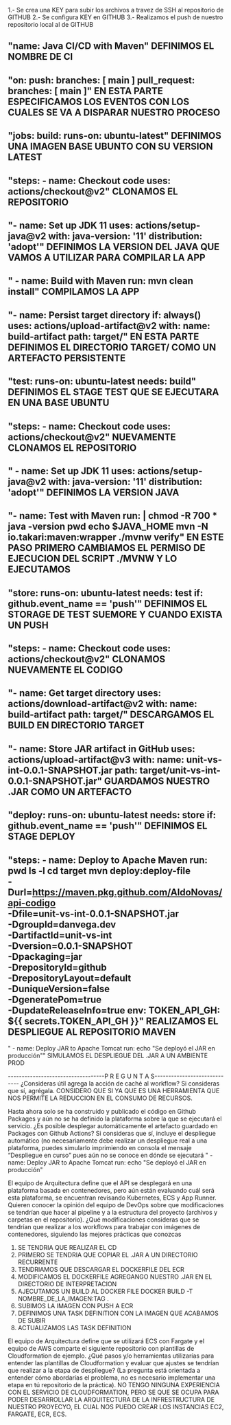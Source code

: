 1.- Se crea una KEY para subir los archivos a travez de SSH al repositorio de GITHUB
2.- Se configura KEY en GITHUB
3.- Realizamos el push de nuestro repositorio local al de GITHUB

"name: Java CI/CD with Maven" DEFINIMOS EL NOMBRE DE CI
---------------
"on:
  push:
    branches: [ main ]
  pull_request:
    branches: [ main ]"  EN ESTA PARTE ESPECIFICAMOS LOS EVENTOS CON LOS CUALES SE VA A DISPARAR NUESTRO PROCESO
--------------------
"jobs:
  build:
    runs-on: ubuntu-latest" DEFINIMOS UNA IMAGEN BASE UBUNTO  CON SU VERSION LATEST
-----------------------
"steps:
      - name: Checkout code
        uses: actions/checkout@v2" CLONAMOS EL REPOSITORIO
-----------------
"- name: Set up JDK 11
        uses: actions/setup-java@v2
        with:
          java-version: '11'
          distribution: 'adopt'" DEFINIMOS LA VERSION DEL JAVA QUE VAMOS A UTILIZAR PARA COMPILAR LA APP
---------------------
" - name: Build with Maven
        run: mvn clean install" COMPILAMOS LA APP
-----------------------
"- name: Persist target directory
        if: always()
        uses: actions/upload-artifact@v2
        with:
          name: build-artifact
          path: target/"                   EN ESTA PARTE DEFINIMOS EL DIRECTORIO TARGET/ COMO UN ARTEFACTO PERSISTENTE
--------------------
"test:
    runs-on: ubuntu-latest
    needs: build"               DEFINIMOS EL STAGE TEST QUE SE EJECUTARA EN UNA BASE UBUNTU
------------------
"steps:
      - name: Checkout code
        uses: actions/checkout@v2" NUEVAMENTE CLONAMOS EL REPOSITORIO
----------------
"  - name: Set up JDK 11
        uses: actions/setup-java@v2
        with:
          java-version: '11'
          distribution: 'adopt'"  DEFINIMOS LA VERSION JAVA
---------------------
"- name: Test with Maven
        run: |
          chmod -R 700 *
          java -version
          pwd
          echo $JAVA_HOME
          mvn -N io.takari:maven:wrapper
          ./mvnw verify"                      EN ESTE PASO PRIMERO CAMBIAMOS EL PERMISO DE EJECUCION DEL SCRIPT ./MVNW Y LO EJECUTAMOS
---------------------------
"store:
    runs-on: ubuntu-latest
    needs: test
    if: github.event_name == 'push'"  DEFINIMOS EL STORAGE DE TEST SUEMORE Y CUANDO EXISTA UN PUSH
-----------------
"steps:
      - name: Checkout code
        uses: actions/checkout@v2" CLONAMOS NUEVAMENTE EL CODIGO
---------------------
"- name: Get target directory
        uses: actions/download-artifact@v2
        with:
          name: build-artifact
          path: target/"              DESCARGAMOS EL BUILD EN DIRECTORIO TARGET
---------------------
"- name: Store JAR artifact in GitHub
        uses: actions/upload-artifact@v3
        with:
          name: unit-vs-int-0.0.1-SNAPSHOT.jar
          path: target/unit-vs-int-0.0.1-SNAPSHOT.jar" GUARDAMOS NUESTRO .JAR COMO UN ARTEFACTO
---------------
"deploy:
    runs-on: ubuntu-latest
    needs: store
    if: github.event_name == 'push'" DEFINIMOS EL STAGE DEPLOY
------------
"steps:
      - name: Deploy to Apache Maven
        run:
            pwd 
            ls -l 
            cd target 
            mvn deploy:deploy-file \
            -Durl=https://maven.pkg.github.com/AldoNovas/api-codigo \
            -Dfile=unit-vs-int-0.0.1-SNAPSHOT.jar \
            -DgroupId=danvega.dev \
            -DartifactId=unit-vs-int \
            -Dversion=0.0.1-SNAPSHOT \
            -Dpackaging=jar \
            -DrepositoryId=github \
            -DrepositoryLayout=default \
            -DuniqueVersion=false \
            -DgeneratePom=true \
            -DupdateReleaseInfo=true
        env:
          TOKEN_API_GH: ${{ secrets.TOKEN_API_GH }}"         REALIZAMOS EL DESPLIEGUE AL REPOSITORIO MAVEN
-------------------
" - name: Deploy JAR to Apache Tomcat
        run: echo "Se deployó el JAR en producción"" SIMULAMOS EL DESPLIEGUE DEL .JAR A UN AMBIENTE PROD

-----------------------------------P R E G U N T A S-----------------------------
¿Consideras útil agrega la acción de caché al workflow? Si consideras que sí, agrégala.
CONSIDERO QUE SI YA QUE ES UNA HERRAMIENTA QUE NOS PERMITE LA REDUCCION EN EL CONSUMO DE RECURSOS.

Hasta ahora solo se ha construido y publicado el código en Github Packages y aún no se ha definido la 
plataforma sobre la que se ejecutará el servicio. ¿Es posible desplegar automáticamente el artefacto 
guardado en Packages con Github Actions? Si consideras que sí, incluye el despliegue automático (no 
necesariamente debe realizar un despliegue real a una plataforma, puedes simularlo imprimiendo en consola 
el mensaje “Despliegue en curso” pues aún no se conoce en dónde se ejecutará
" - name: Deploy JAR to Apache Tomcat
   run: echo "Se deployó el JAR en producción"

El equipo de Arquitectura define que el API se desplegará en una plataforma basada en contenedores, pero 
aún están evaluando cuál será esta plataforma, se encuentran revisando Kubernetes, ECS y App Runner. 
Quieren conocer la opinión del equipo de DevOps sobre que modificaciones se tendrían que hacer al pipeline
y a la estructura del proyecto (archivos y carpetas en el repositorio). ¿Qué modificaciones consideras que se 
tendrían que realizar a los workflows para trabajar con imágenes de contenedores, siguiendo las mejores 
prácticas que conozcas
1. SE TENDRIA QUE REALIZAR EL CD
2. PRIMERO SE TENDRIA QUE COPIAR EL .JAR A UN DIRECTORIO RECURRENTE
3. TENDRIAMOS QUE DESCARGAR EL DOCKERFILE  DEL ECR
4. MODIFICAMOS EL DOCKERFILE AGREGANGO NUESTRO .JAR EN EL DIRECTORIO DE INTERPRETACION
5. AJECUTAMOS UN BUILD AL DOCKER FILE DOCKER BUILD -T NOMBRE_DE_LA_IMAGEN:TAG .
6. SUBIMOS LA IMAGEN CON PUSH A ECR
7. DEFINIMOS UNA TASK DEFINITION CON LA IMAGEN QUE ACABAMOS DE SUBIR
8. ACTUALIZAMOS LAS TASK DEFINITION 

El equipo de Arquitectura define que se utilizará ECS con Fargate y el equipo de AWS comparte el siguiente 
repositorio con plantillas de Cloudformation de ejemplo. ¿Qué pasos y/o herramientas utilizarías para 
entender las plantillas de Cloudformation y evaluar que ajustes se tendrían que realizar a la etapa de 
despliegue? (La pregunta está orientada a entender cómo abordarías el problema, no es necesario 
implementar una etapa en tú repositorio de la práctica).
NO TENGO NINGUNA EXPERIENCIA CON EL SERVICIO DE CLOUDFORMATION, PERO SE QUE SE OCUPA PARA PODER DESARROLLAR LA ARQUITECTURA DE LA INFRESTRUCTURA DE NUESTRO PROYECYO, EL CUAL NOS PUEDO CREAR LOS INSTANCIAS EC2, FARGATE, ECR, ECS.

